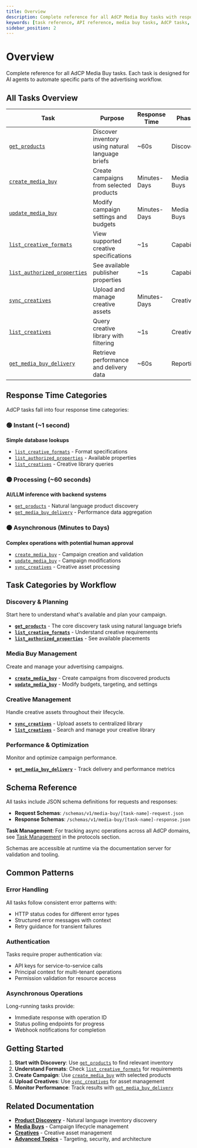 ```yaml
---
title: Overview
description: Complete reference for all AdCP Media Buy tasks with response times, schemas, and workflow context.
keywords: [task reference, API reference, media buy tasks, AdCP tasks, advertising automation]
sidebar_position: 2
---
```


# Overview

Complete reference for all AdCP Media Buy tasks. Each task is designed for AI agents to automate specific parts of the advertising workflow.

## All Tasks Overview

| Task | Purpose | Response Time | Phase |
|------|---------|---------------|-------|
| [`get_products`](./get_products) | Discover inventory using natural language briefs | ~60s | Discovery |
| [`create_media_buy`](./create_media_buy) | Create campaigns from selected products | Minutes-Days | Media Buys |
| [`update_media_buy`](./update_media_buy) | Modify campaign settings and budgets | Minutes-Days | Media Buys |
| [`list_creative_formats`](./list_creative_formats) | View supported creative specifications | ~1s | Capability |
| [`list_authorized_properties`](./list_authorized_properties) | See available publisher properties | ~1s | Capability |
| [`sync_creatives`](./sync_creatives) | Upload and manage creative assets | Minutes-Days | Creatives |
| [`list_creatives`](./list_creatives) | Query creative library with filtering | ~1s | Creatives |
| [`get_media_buy_delivery`](./get_media_buy_delivery) | Retrieve performance and delivery data | ~60s | Reporting |

## Response Time Categories

AdCP tasks fall into four response time categories:

### 🟢 Instant (~1 second)
**Simple database lookups**
- [`list_creative_formats`](./list_creative_formats) - Format specifications
- [`list_authorized_properties`](./list_authorized_properties) - Available properties  
- [`list_creatives`](./list_creatives) - Creative library queries

### 🟡 Processing (~60 seconds)  
**AI/LLM inference with backend systems**
- [`get_products`](./get_products) - Natural language product discovery
- [`get_media_buy_delivery`](./get_media_buy_delivery) - Performance data aggregation

### 🟠 Asynchronous (Minutes to Days)
**Complex operations with potential human approval**
- [`create_media_buy`](./create_media_buy) - Campaign creation and validation
- [`update_media_buy`](./update_media_buy) - Campaign modifications
- [`sync_creatives`](./sync_creatives) - Creative asset processing

## Task Categories by Workflow

### Discovery & Planning
Start here to understand what's available and plan your campaign.

- **[`get_products`](./get_products)** - The core discovery task using natural language briefs
- **[`list_creative_formats`](./list_creative_formats)** - Understand creative requirements
- **[`list_authorized_properties`](./list_authorized_properties)** - See available placements

### Media Buy Management  
Create and manage your advertising campaigns.

- **[`create_media_buy`](./create_media_buy)** - Create campaigns from discovered products
- **[`update_media_buy`](./update_media_buy)** - Modify budgets, targeting, and settings

### Creative Management
Handle creative assets throughout their lifecycle.

- **[`sync_creatives`](./sync_creatives)** - Upload assets to centralized library
- **[`list_creatives`](./list_creatives)** - Search and manage your creative library

### Performance & Optimization
Monitor and optimize campaign performance.

- **[`get_media_buy_delivery`](./get_media_buy_delivery)** - Track delivery and performance metrics


## Schema Reference

All tasks include JSON schema definitions for requests and responses:

- **Request Schemas**: `/schemas/v1/media-buy/[task-name]-request.json`
- **Response Schemas**: `/schemas/v1/media-buy/[task-name]-response.json`

**Task Management**: For tracking async operations across all AdCP domains, see [Task Management](../../protocols/task-management.md) in the protocols section.

Schemas are accessible at runtime via the documentation server for validation and tooling.

## Common Patterns

### Error Handling
All tasks follow consistent error patterns with:
- HTTP status codes for different error types
- Structured error messages with context
- Retry guidance for transient failures

### Authentication  
Tasks require proper authentication via:
- API keys for service-to-service calls
- Principal context for multi-tenant operations
- Permission validation for resource access

### Asynchronous Operations
Long-running tasks provide:
- Immediate response with operation ID
- Status polling endpoints for progress
- Webhook notifications for completion

## Getting Started

1. **Start with Discovery**: Use [`get_products`](./get_products) to find relevant inventory
2. **Understand Formats**: Check [`list_creative_formats`](./list_creative_formats) for requirements  
3. **Create Campaign**: Use [`create_media_buy`](./create_media_buy) with selected products
4. **Upload Creatives**: Use [`sync_creatives`](./sync_creatives) for asset management
5. **Monitor Performance**: Track results with [`get_media_buy_delivery`](./get_media_buy_delivery)

## Related Documentation

- **[Product Discovery](../product-discovery/)** - Natural language inventory discovery
- **[Media Buys](../media-buys/)** - Campaign lifecycle management  
- **[Creatives](../creatives/)** - Creative asset management
- **[Advanced Topics](../advanced-topics/)** - Targeting, security, and architecture